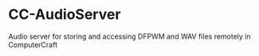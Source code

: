 # CC-AudioServer
Audio server for storing and accessing DFPWM and WAV files remotely in ComputerCraft
